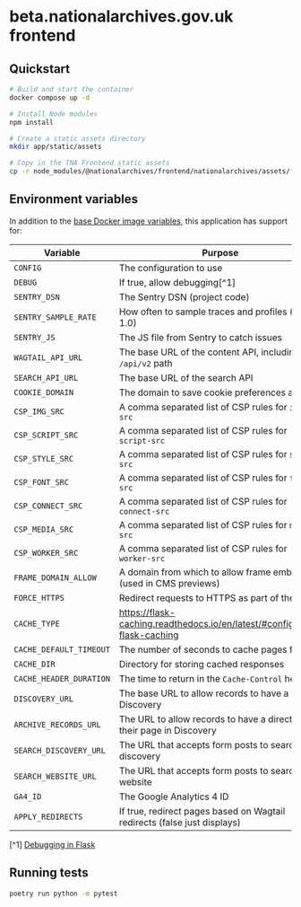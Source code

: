 # beta.nationalarchives.gov.uk frontend

## Quickstart

```sh
# Build and start the container
docker compose up -d

# Install Node modules
npm install

# Create a static assets directory
mkdir app/static/assets

# Copy in the TNA Frontend static assets
cp -r node_modules/@nationalarchives/frontend/nationalarchives/assets/* app/static/assets
```

## Environment variables

In addition to the [base Docker image variables](https://github.com/nationalarchives/docker/blob/main/docker/tna-python/README.md#environment-variables), this application has support for:

| Variable                | Purpose                                                                   | Default                                                     |
| ----------------------- | ------------------------------------------------------------------------- | ----------------------------------------------------------- |
| `CONFIG`                | The configuration to use                                                  | `config.Production`                                         |
| `DEBUG`                 | If true, allow debugging[^1]                                              | `False`                                                     |
| `SENTRY_DSN`            | The Sentry DSN (project code)                                             | _none_                                                      |
| `SENTRY_SAMPLE_RATE`    | How often to sample traces and profiles (0-1.0)                           | production: `0.1`, staging: `0.25`, develop: `1`, test: `0` |
| `SENTRY_JS`             | The JS file from Sentry to catch issues                                   | _none_                                                      |
| `WAGTAIL_API_URL`       | The base URL of the content API, including the `/api/v2` path             | _none_                                                      |
| `SEARCH_API_URL`        | The base URL of the search API                                            | _none_                                                      |
| `COOKIE_DOMAIN`         | The domain to save cookie preferences against                             | _none_                                                      |
| `CSP_IMG_SRC`           | A comma separated list of CSP rules for `img-src`                         | `'self'`                                                    |
| `CSP_SCRIPT_SRC`        | A comma separated list of CSP rules for `script-src`                      | `'self'`                                                    |
| `CSP_STYLE_SRC`         | A comma separated list of CSP rules for `style-src`                       | `'self'`                                                    |
| `CSP_FONT_SRC`          | A comma separated list of CSP rules for `font-src`                        | `'self'`                                                    |
| `CSP_CONNECT_SRC`       | A comma separated list of CSP rules for `connect-src`                     | `'self'`                                                    |
| `CSP_MEDIA_SRC`         | A comma separated list of CSP rules for `media-src`                       | `'self'`                                                    |
| `CSP_WORKER_SRC`        | A comma separated list of CSP rules for `worker-src`                      | `'self'`                                                    |
| `FRAME_DOMAIN_ALLOW`    | A domain from which to allow frame embedding (used in CMS previews)       | _none_                                                      |
| `FORCE_HTTPS`           | Redirect requests to HTTPS as part of the CSP                             | _none_                                                      |
| `CACHE_TYPE`            | https://flask-caching.readthedocs.io/en/latest/#configuring-flask-caching | _none_                                                      |
| `CACHE_DEFAULT_TIMEOUT` | The number of seconds to cache pages for                                  | production: `300`, staging: `60`, develop: `0`, test: `0`   |
| `CACHE_DIR`             | Directory for storing cached responses                                    | `/tmp`                                                      |
| `CACHE_HEADER_DURATION` | The time to return in the `Cache-Control` header                          | production: `604800`, staging/develop/test: `1`             |
| `DISCOVERY_URL`         | The base URL to allow records to have a link to Discovery                 | `https://discovery.nationalarchives.gov.uk`                 |
| `ARCHIVE_RECORDS_URL`   | The URL to allow records to have a direct link to their page in Discovery | `https://discovery.nationalarchives.gov.uk/browse/r/h`      |
| `SEARCH_DISCOVERY_URL`  | The URL that accepts form posts to search discovery                       | `https://discovery.nationalarchives.gov.uk/results/r`       |
| `SEARCH_WEBSITE_URL`    | The URL that accepts form posts to search the website                     | `https://www.nationalarchives.gov.uk/search/results`        |
| `GA4_ID`                | The Google Analytics 4 ID                                                 | _none_                                                      |
| `APPLY_REDIRECTS`       | If true, redirect pages based on Wagtail redirects (false just displays)  | production/staging/develop: `True`, test: `False`           |

[^1] [Debugging in Flask](https://flask.palletsprojects.com/en/2.3.x/debugging/)

## Running tests

```sh
poetry run python -m pytest
```

